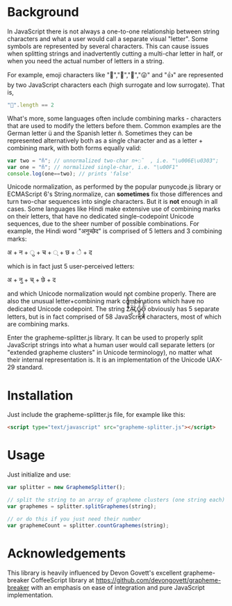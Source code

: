 # Background

In JavaScript there is not always a one-to-one relationship between string characters and what a user would call a separate visual "letter". Some symbols are represented by several characters. This can cause issues when splitting strings and inadvertently cutting a multi-char letter in half, or when you need the actual number of letters in a string.

For example, emoji characters like "🌷","🎁","💩","😜" and "👍" are represented by two JavaScript characters each (high surrogate and low surrogate). That is, 

```javascript
"🌷".length == 2
```

What's more, some languages often include combining marks - characters that are used to modify the letters before them. Common examples are the German letter ü and the Spanish letter ñ. Sometimes they can be represented alternatively both as a single character and as a letter + combining mark, with both forms equally valid:
    
```javascript
var two = "ñ"; // unnormalized two-char n+◌̃  , i.e. "\u006E\u0303";
var one = "ñ"; // normalized single-char, i.e. "\u00F1"
console.log(one==two); // prints 'false'
```

Unicode normalization, as performed by the popular punycode.js library or ECMAScript 6's String.normalize, can **sometimes** fix those differences and turn two-char sequences into single characters. But it is **not** enough in all cases. Some languages like Hindi make extensive use of combining marks on their letters, that have no dedicated single-codepoint Unicode sequences, due to the sheer number of possible combinations.
For example, the Hindi word "अनुच्छेद" is comprised of 5 letters and 3 combining marks:

अ + न + ु + च + ् + छ + े + द

which is in fact just 5 user-perceived letters:

अ + नु + च् + छे + द

and which Unicode normalization would not combine properly.
There are also the unusual letter+combining mark combinations which have no dedicated Unicode codepoint. The string Z͑ͫ̓ͪ̂ͫ̽͏̴̙̤̞͉͚̯̞̠͍A̴̵̜̰͔ͫ͗͢L̠ͨͧͩ͘G̴̻͈͍͔̹̑͗̎̅͛́Ǫ̵̹̻̝̳͂̌̌͘ obviously has 5 separate letters, but is in fact comprised of 58 JavaScript characters, most of which are combining marks.

Enter the grapheme-splitter.js library. It can be used to properly split JavaScript strings into what a human user would call separate letters (or "extended grapheme clusters" in Unicode terminology), no matter what their internal representation is. It is an implementation of the Unicode UAX-29 standard. 

# Installation

Just include the grapheme-splitter.js file, for example like this:

```html
<script type="text/javascript" src="grapheme-splitter.js"></script>
```

# Usage

Just initialize and use:

```javascript
var splitter = new GraphemeSplitter();

// split the string to an array of grapheme clusters (one string each)
var graphemes = splitter.splitGraphemes(string);

// or do this if you just need their number
var graphemeCount = splitter.countGraphemes(string);
```

# Acknowledgements

This library is heavily influenced by Devon Govett's excellent grapheme-breaker CoffeeScript library at https://github.com/devongovett/grapheme-breaker with an emphasis on ease of integration and pure JavaScript implementation.



